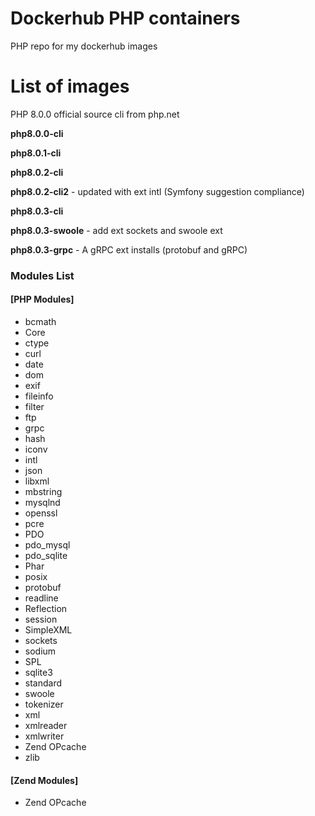 # Dockerhub PHP containers
PHP repo for my dockerhub images

# List of images
PHP 8.0.0 official source cli from php.net

**php8.0.0-cli**

**php8.0.1-cli**

**php8.0.2-cli**

**php8.0.2-cli2** - updated with ext intl (Symfony suggestion compliance)

**php8.0.3-cli**

**php8.0.3-swoole** - add ext sockets and swoole ext

**php8.0.3-grpc** - A gRPC ext installs (protobuf and gRPC)

### Modules List
#### [PHP Modules]
- bcmath
- Core
- ctype
- curl
- date
- dom
- exif
- fileinfo
- filter
- ftp
- grpc
- hash
- iconv
- intl
- json
- libxml
- mbstring
- mysqlnd
- openssl
- pcre
- PDO
- pdo_mysql
- pdo_sqlite
- Phar
- posix
- protobuf
- readline
- Reflection
- session
- SimpleXML
- sockets
- sodium
- SPL
- sqlite3
- standard
- swoole
- tokenizer
- xml
- xmlreader
- xmlwriter
- Zend OPcache
- zlib

#### [Zend Modules]
- Zend OPcache

